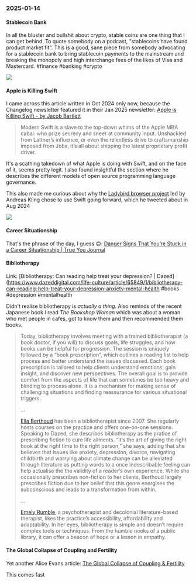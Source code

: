 ### 2025-01-14
#### Stablecoin Bank
In all the bluster and bullshit about crypto, stable coins are one thing that I can get behind. To quote somebody on a podcast, "stablecoins have found product market fit". This is a good, sane piece from somebody advocating for a stablecoin bank to bring stablecoin payments to the mainstream and breaking the monopoly and high interchange fees of the likes of Visa and Mastercard. #finance #banking #crypto

![](https://x.com/bridge__harris/status/1875245405673238796)

#### Apple is Killing Swift
I came across this article written in Oct 2024 only now, because the Changelog newsletter featured it in their Jan 2025 newsletter: [Apple is Killing Swift - by Jacob Bartlett](https://blog.jacobstechtavern.com/p/apple-is-killing-swift)

> Modern Swift is a slave to the top-down whims of the Apple MBA cabal: who prize secrecy and sneer at community input. Unshackled from Lattner’s influence, or even the relentless drive to craftsmanship imposed from Jobs, it’s all about shipping the latest proprietary profit driver.

It's a scathing takedown of what Apple is doing with Swift, and on the face of it, seems pretty legit. I also found insightful the section where he describes the different models of open source programming language governance.

This also made me curious about why the [Ladybird browser project](https://ladybird.org/) led by Andreas Kling chose to use Swift going forward, which he tweeted about in Aug 2024

![](https://x.com/awesomekling/status/1822236888188498031)

#### Career Situationship
That's the phrase of the day, I guess 🙃: [Danger Signs That You’re Stuck in a Career Situationship | True You Journal](https://www.truity.com/blog/danger-signs-youre-stuck-career-situationship)

#### Bibliotherapy
Link: [Bibliotherapy: Can reading help treat your depression? | Dazed](https://www.dazeddigital.com/life-culture/article/65849/1/bibliotherapy-can-reading-help-treat-your-depression-anxiety-mental-health #books #depression #mentalhealth 

Didn't realise bibliotherapy is _actually a thing_. Also reminds of the recent Japanese book I read _The Bookshop Woman_ which was about a woman who met people in cafes, got to know them and then recommended them books.

> Today, bibliotherapy involves meeting with a trained bibliotherapist (a book doctor, if you will) to discuss goals, life struggles, and how books can be helpful for progression. The session is uniquely followed by a “book prescription”, which outlines a reading list to help process and better understand the issues discussed. Each book prescription is tailored to help clients understand emotions, gain insight, and discover new perspectives. The overall goal is to provide comfort from the aspects of life that can sometimes be too heavy and blinding to process alone. It is a mechanism for making sense of challenging situations and finding reassurance for various situational triggers.
> 
> …
> 
> [Ella Berthoud](https://www.ellaberthoud.com/) has been a bibliotherapist since 2007. She regularly hosts courses on the practice and offers one-on-one sessions. Speaking to Dazed, she describes bibliotherapy as the pratice of prescribing fiction to cure life ailments. “It’s the art of giving the right book at the right time to the right person,” she says, adding that she believes that issues like anxiety, depression, divorce, navigating childbirth and worrying about climate change can be alleviated through literature as putting words to a once indescribable feeling can help actualise the the validity of a reader’s own experience. While she occasionally prescribes non-fiction to her clients, Berthoud largely prescribes fiction due to her belief that this genre energises the subconscious and leads to a transformation from within.
> 
> …
> 
> [Emely Rumble](https://www.instagram.com/literapy_nyc/?hl=en), a psychotherapist and decolonial literature-based therapist, likes the practice’s accessibility, affordability and adaptability. In her eyes, bibliotherapy is simple and doesn’t require complex tools or techniques. From the humble nooks of a public library, it can offer a beacon of hope or a lesson in empathy.

#### The Global Collapse of Coupling and Fertility
Yet another Alice Evans article: [The Global Collapse of Coupling & Fertility](https://www.ggd.world/p/the-global-collapse-of-coupling-and)

This comes fast 